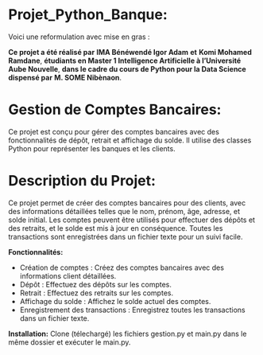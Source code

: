 # Projet_Python_Banque:
Voici une reformulation avec mise en gras :

**Ce projet a été réalisé par** **IMA Bénéwendé Igor Adam** **et** **Komi Mohamed Ramdane**, **étudiants en Master 1 Intelligence Artificielle à l’Université Aube Nouvelle**, **dans le cadre du cours de Python pour la Data Science dispensé par** **M. SOME Nibènaon**.

# Gestion de Comptes Bancaires:
Ce projet est conçu pour gérer des comptes bancaires avec des fonctionnalités de dépôt, retrait et affichage du solde. Il utilise des classes Python pour représenter les banques et les clients.

# Description du Projet:
Ce projet permet de créer des comptes bancaires pour des clients, avec des informations détaillées telles que le nom, prénom, âge, adresse, et solde initial. Les comptes peuvent être utilisés pour effectuer des dépôts et des retraits, et le solde est mis à jour en conséquence. Toutes les transactions sont enregistrées dans un fichier texte pour un suivi facile.

**Fonctionnalités:**
- Création de comptes : Créez des comptes bancaires avec des informations client détaillées.
- Dépôt : Effectuez des dépôts sur les comptes.
- Retrait : Effectuez des retraits sur les comptes.
- Affichage du solde : Affichez le solde actuel des comptes.
- Enregistrement des transactions : Enregistrez toutes les transactions dans un fichier texte.

**Installation:**
Clone (télechargé) les fichiers gestion.py et main.py dans le même dossier et exécuter le main.py.
